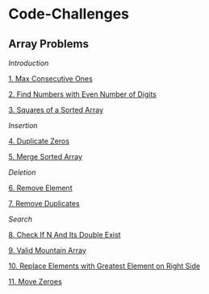 # Code-Challenges

## Array Problems 
*Introduction*

[1. Max Consecutive Ones](https://github.com/nmpegetis/Code-Challenges/tree/main/01.MaxConsecutiveOnes)

[2. Find Numbers with Even Number of Digits](https://github.com/nmpegetis/Code-Challenges/tree/main/02.FindNumbersWithEvenNumberOfDigits)

[3. Squares of a Sorted Array](https://github.com/nmpegetis/Code-Challenges/tree/main/03.SquaresOfaSortedArray)

*Insertion*

[4. Duplicate Zeros](https://github.com/nmpegetis/Code-Challenges/tree/main/04.DuplicateZeros)

[5. Merge Sorted Array](https://github.com/nmpegetis/Code-Challenges/tree/main/05.MergeSortedArray)

*Deletion*

[6. Remove Element](https://github.com/nmpegetis/Code-Challenges/tree/main/06.RemoveElement)

[7. Remove Duplicates](https://github.com/nmpegetis/Code-Challenges/tree/main/07.RemoveDuplicates)

*Search*

[8. Check If N And Its Double Exist](https://github.com/nmpegetis/Code-Challenges/tree/main/08.CheckIfnAndItsDoubleExistInArray)

[9. Valid Mountain Array](https://github.com/nmpegetis/Code-Challenges/tree/main/09.ValidMountainArray)

[10. Replace Elements with Greatest Element on Right Side](https://github.com/nmpegetis/Code-Challenges/tree/main/10.ReplaceElementsWithGreatestElementOnRightSide)

[11. Move Zeroes](https://github.com/nmpegetis/Code-Challenges/tree/main/11.MoveZeroes)
